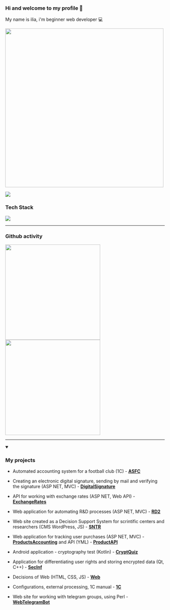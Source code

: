 ### Hi and welcome to my profile 👋 

My name is ilia, i'm beginner web developer :computer: 

<div>
  <img src="https://media.giphy.com/media/qgQUggAC3Pfv687qPC/giphy.gif" width="500"/>
</div>

![](https://komarev.com/ghpvc/?username=smylebifa)

### Tech Stack

![](https://github-readme-tech-stack.vercel.app/api/cards?title=&lineHeight=5&lineCount=6&line1=CSharp%2CCSharp%2Cf200ff%3Basp%2CASP.NET+MVC%2Cc127df%3BAPI%2CWeb+API%2Cb71de7%3BWPF%2CWPF%2C9e23cd%3B&line2=OneC%2C1C%2Cf3ff00%3BOneC%2C1C+%D0%A3%D0%A2%2Cfcff00%3BOneC%2C1C+%D0%91%D1%83%D1%85%D0%B3%D0%B0%D0%BB%D1%82%D0%B5%D1%80%D0%B8%D1%8F%2Ce9ff00%3BoneC%2C1C+%D0%A3%D0%9D%D0%A4%2Cf3ff00%3B&line3=PostgreSQL%2CPostgreSQL%2Ca500ff%3BMySQL%2CMySQL%2C810de6%3BMSSQL+%2CMS+SQL+%2C4f00ff%3B&line4=PHP%2CPHP%2C1600ff%3BLaravel%2CLaravel%2C0040ff%3BWordPress%2CWordPress%2C002dff%3BJS%2CJS%2C004aff%3B&line5=GitHub%2CGitHub%2C353535%3BGitLab%2CGitLab%2C5f6360%3B&line6=Python%2CPython%2C34ff00%3BJava%2CJava%2C00fffe%3Bcplusplus%2CC%2B%2B%2Cff0000%3Bkotlin%2CKotlin%2Cff5f00%3B)

<hr>


### Github activity

   <a href="https://github.com/smylebifa/github-readme-stats">
       <img height=300 src="https://github-readme-stats.vercel.app/api/top-langs/?username=smylebifa&layout=compact&theme=tokyonight&langs_count=14"/></a>

   <a href="https://github-readme-stats.vercel.app/api?username=smylebifa&show_icons=true&count_private=true">
       <img height=300 src="https://github-readme-stats.vercel.app/api?username=smylebifa&show_icons=true&count_private=true&theme=tokyonight"/></a>

<hr>

<details open>
  <summary><h3>My projects</h3></summary>

- Automated accounting system for a football club (1C) - **[ASFC](https://github.com/smylebifa/1C/tree/main/%D0%A0%D0%B5%D1%88%D0%B5%D0%BD%D0%B8%D1%8F%20%D0%B7%D0%B0%D0%B4%D0%B0%D1%87/%D0%A1%D0%BE%D0%B7%D0%B4%D0%B0%D0%BD%D0%BD%D1%8B%D0%B5%20%D0%BA%D0%BE%D0%BD%D1%84%D0%B8%D0%B3%D1%83%D1%80%D0%B0%D1%86%D0%B8%D0%B8/%D0%A1%D0%B8%D1%81%D1%82%D0%B5%D0%BC%D0%B0%20%D1%84%D1%83%D1%82%D0%B1%D0%BE%D0%BB%D1%8C%D0%BD%D0%BE%D0%B3%D0%BE%20%D0%BA%D0%BB%D1%83%D0%B1%D0%B0)**

- Creating an electronic digital signature, sending by mail and verifying the signature (ASP NET, MVC) - **[DigitalSignature](https://github.com/smylebifa/CreateAndSendSignatureByGmail)**

- API for working with exchange rates (ASP NET, Web API) - **[ExchangeRates](https://github.com/smylebifa/ExchangeRates)**

- Web application for automating R&D processes (ASP NET, MVC) - **[RD2](https://github.com/smylebifa/RD2)** 

- Web site created as a Decision Support System for scrintific centers and researchers (CMS WordPress, JS) - **[SNTR](https://github.com/smylebifa/SNTR)** 

- Web application for tracking user purchases (ASP NET, MVC) - **[ProductsAccounting](https://github.com/smylebifa/ProductsAccounting)** and API (YML) - **[ProductAPI](https://github.com/smylebifa/ProductAPI)**  
  
- Android application - cryptography test (Kotlin) - **[CryptQuiz](https://github.com/smylebifa/CryptQuiz)**

- Application for differentiating user rights and storing encrypted data (Qt, C++) - **[SecInf](https://github.com/smylebifa/SecInf2)**

- Decisions of Web (HTML, CSS, JS) - **[Web](https://github.com/smylebifa/SolutionsWeb)**

- Configurations, external processing, 1C manual - **[1C](https://github.com/smylebifa/1C)**

- Web site for working with telegram groups, using Perl - **[WebTelegramBot](https://github.com/smylebifa/WebTelegramBot)** 

</details>
